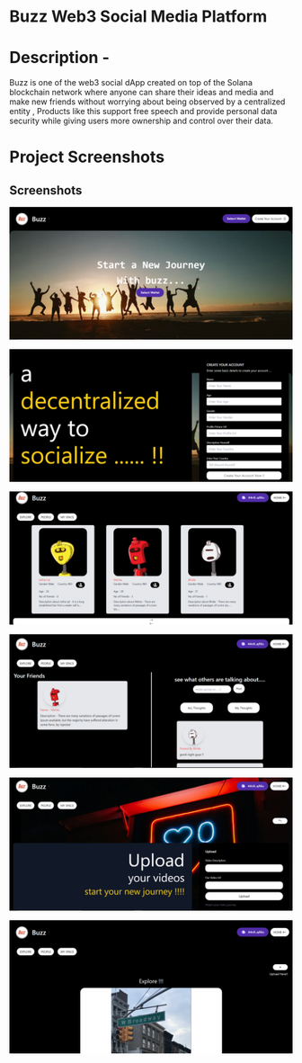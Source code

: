 
# Buzz Web3 Social Media Platform

# Description - 

Buzz is one of the web3 social dApp created on top of the Solana blockchain network where anyone can share their ideas and media and make new friends without worrying about being observed by a centralized entity ,
Products like this support free speech and provide personal data security while giving users more ownership and control over their data.

# Project Screenshots




## Screenshots

![App Screenshot](/FrontEnd/public/ScreenShots/1.png)

![App Screenshot](/FrontEnd/public/ScreenShots/2.png)

![App Screenshot](/FrontEnd/public/ScreenShots/3.png)

![App Screenshot](/FrontEnd/public/ScreenShots/4.png)

![App Screenshot](/FrontEnd/public/ScreenShots/5.png)

![App Screenshot](/FrontEnd/public/ScreenShots/6.png)



